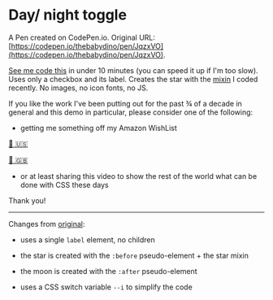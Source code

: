 # Day/ night toggle

A Pen created on CodePen.io. Original URL: [https://codepen.io/thebabydino/pen/JqzxVO](https://codepen.io/thebabydino/pen/JqzxVO).

[See me code this](https://youtu.be/oK4vkE6IOBM) in under 10 minutes (you can speed it up if I'm too slow). Uses only a checkbox and its label.  Creates the star with the [mixin](https://codepen.io/thebabydino/pen/KLyjBx/) I coded recently. No images, no icon fonts, no JS.

If you like the work I've been putting out for the past ¾ of a decade in general and this demo in particular, please consider one of the following:

* getting me something off my Amazon WishList 

[🎁 🇺🇸](https://www.amazon.com/gp/registry/wishlist/2Y3C4722GXH0I)

[🎁 🇬🇧](https://www.amazon.co.uk/hz/wishlist/ls/2I25W7U0KADSR)

* or at least sharing this video to show the rest of the world what can be done with CSS these days

Thank you!

---

Changes from [original](https://codepen.io/himalayasingh/pen/eaejBQ):

* uses a single `label` element, no children

* the star is created with the `:before` pseudo-element + the star mixin

* the moon is created with the `:after` pseudo-element

* uses a CSS  switch variable `--i` to simplify the code